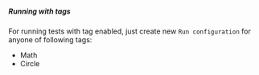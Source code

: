 ##### Running with tags
For running tests with tag enabled, just create new `Run configuration` for anyone of following tags:

  - Math
  - Circle 